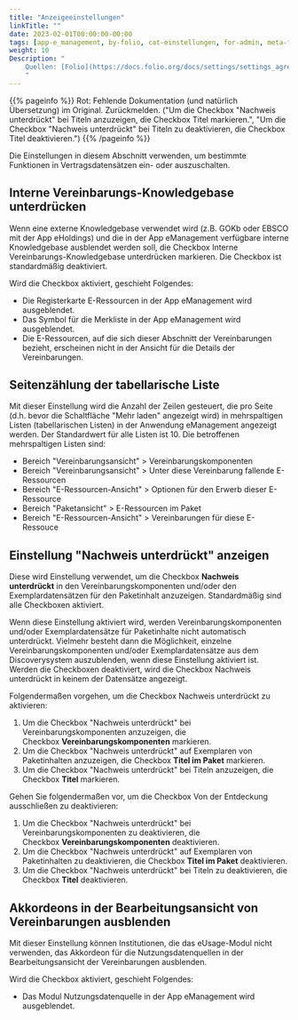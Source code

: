```yaml
---
title: "Anzeigeeinstellungen"
linkTitle: ""
date: 2023-02-01T00:00:00-00:00
tags: [app-e_management, by-folio, cat-einstellungen, for-admin, meta-fehler_inhalt]
weight: 10
Description: "
    Quellen: [Folio](https://docs.folio.org/docs/settings/settings_agreements/settings_agreements/#settings--agreements--display-settings) & [GBV](https://info.gbv.de/display/FOLIOGBVEXTERN/Einstellungen+(eManagement):+Anzeigeeinstellungen)
    "
---
```


{{% pageinfo %}}
Rot: Fehlende Dokumentation (und natürlich Übersetzung) im Original. Zurückmelden. ("Um die Checkbox "Nachweis unterdrückt" bei Titeln anzuzeigen, die Checkbox Titel markieren.", "Um die Checkbox "Nachweis unterdrückt" bei Titeln zu deaktivieren, die Checkbox Titel deaktivieren.")
{{% /pageinfo %}}

Die Einstellungen in diesem Abschnitt verwenden, um bestimmte Funktionen in Vertragsdatensätzen ein- oder auszuschalten.

## Interne Vereinbarungs-Knowledgebase unterdrücken

Wenn eine externe Knowledgebase verwendet wird (z.B. GOKb oder EBSCO mit der App eHoldings) und die in der App eManagement verfügbare interne Knowledgebase ausblendet werden soll, die Checkbox Interne Vereinbarungs-Knowledgebase unterdrücken markieren. Die Checkbox ist standardmäßig deaktiviert.

Wird die Checkbox aktiviert, geschieht Folgendes:

* Die Registerkarte E-Ressourcen in der App eManagement wird ausgeblendet.
* Das Symbol für die Merkliste in der App eManagement wird ausgeblendet.
* Die E-Ressourcen, auf die sich dieser Abschnitt der Vereinbarungen bezieht, erscheinen nicht in der Ansicht für die Details der Vereinbarungen.

## Seitenzählung der tabellarische Liste

Mit dieser Einstellung wird die Anzahl der Zeilen gesteuert, die pro Seite (d.h. bevor die Schaltfläche "Mehr laden" angezeigt wird) in mehrspaltigen Listen (tabellarischen Listen) in der Anwendung eManagement angezeigt werden. Der Standardwert für alle Listen ist 10. Die betroffenen mehrspaltigen Listen sind:

* Bereich "Vereinbarungsansicht" > Vereinbarungskomponenten
* Bereich "Vereinbarungsansicht" > Unter diese Vereinbarung fallende E-Ressourcen
* Bereich "E-Ressourcen-Ansicht" > Optionen für den Erwerb dieser E-Ressource
* Bereich "Paketansicht" > E-Ressourcen im Paket
* Bereich "E-Ressourcen-Ansicht" > Vereinbarungen für diese E-Ressouce

## Einstellung "Nachweis unterdrückt" anzeigen

Diese wird Einstellung verwendet, um die Checkbox **Nachweis unterdrückt** in den Vereinbarungskomponenten und/oder den Exemplardatensätzen für den Paketinhalt anzuzeigen. Standardmäßig sind alle Checkboxen aktiviert.

Wenn diese Einstellung aktiviert wird, werden Vereinbarungskomponenten und/oder Exemplardatensätze für Paketinhalte nicht automatisch unterdrückt. Vielmehr besteht dann die Möglichkeit, einzelne Vereinbarungskomponenten und/oder Exemplardatensätze aus dem Discoverysystem auszublenden, wenn diese Einstellung aktiviert ist. Werden die Checkboxen deaktiviert, wird die Checkbox Nachweis unterdrückt in keinem der Datensätze angezeigt.

Folgendermaßen vorgehen, um die Checkbox Nachweis unterdrückt zu aktivieren:

1.  Um die Checkbox "Nachweis unterdrückt" bei Vereinbarungskomponenten anzuzeigen, die Checkbox **Vereinbarungskomponenten** markieren.
2.  Um die Checkbox "Nachweis unterdrückt" auf Exemplaren von Paketinhalten anzuzeigen, die Checkbox **Titel im Paket** markieren.
3.  Um die Checkbox "Nachweis unterdrückt" bei Titeln anzuzeigen, die Checkbox **Titel** markieren.

Gehen Sie folgendermaßen vor, um die Checkbox Von der Entdeckung ausschließen zu deaktivieren:

1.  Um die Checkbox "Nachweis unterdrückt" bei Vereinbarungskomponenten zu deaktivieren, die Checkbox **Vereinbarungskomponenten** deaktivieren.
2.  Um die Checkbox "Nachweis unterdrückt" auf Exemplaren von Paketinhalten zu deaktivieren, die Checkbox **Titel im Paket** deaktivieren.
3.  Um die Checkbox "Nachweis unterdrückt" bei Titeln zu deaktivieren, die Checkbox **Titel** deaktivieren.

## Akkordeons in der Bearbeitungsansicht von Vereinbarungen ausblenden

Mit dieser Einstellung können Institutionen, die das eUsage-Modul nicht verwenden, das Akkordeon für die Nutzungsdatenquellen in der Bearbeitungsansicht der Vereinbarungen ausblenden.

Wird die Checkbox aktiviert, geschieht Folgendes:

* Das Modul Nutzungsdatenquelle in der App eManagement wird ausgeblendet.

